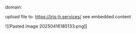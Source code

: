 domain: 

upload file to: 
https://iris-h.services/
see embedded content

![[Pasted image 20250416185133.png]]
